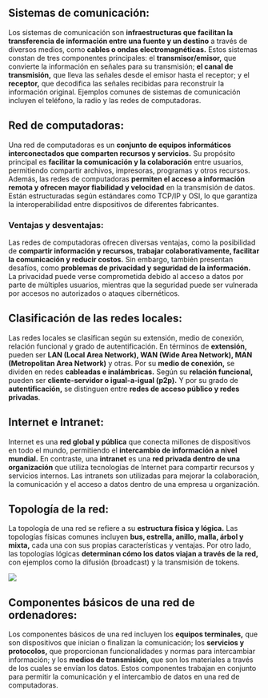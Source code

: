 ## Sistemas de comunicación:

Los sistemas de comunicación son **infraestructuras que facilitan la transferencia de información entre una fuente y un destino** a través de diversos medios, como **cables o ondas electromagnéticas.** 
Estos sistemas constan de tres componentes principales: el **transmisor/emisor,** que convierte la información en señales para su transmisión; **el canal de transmisión,** que lleva las señales desde el emisor hasta el receptor; y el **receptor,** que decodifica las señales recibidas para reconstruir la información original. Ejemplos comunes de sistemas de comunicación incluyen el teléfono, la radio y las redes de computadoras.

## Red de computadoras:

Una red de computadoras es un **conjunto de equipos informáticos interconectados que comparten recursos y servicios.** Su propósito principal es **facilitar la comunicación y la colaboración** entre usuarios, permitiendo compartir archivos, impresoras, programas y otros recursos. Además, las redes de computadoras **permiten el acceso a información remota y ofrecen mayor fiabilidad y velocidad** en la transmisión de datos. Están estructuradas según estándares como TCP/IP y OSI, lo que garantiza la interoperabilidad entre dispositivos de diferentes fabricantes.

### Ventajas y desventajas:

Las redes de computadoras ofrecen diversas ventajas, como la posibilidad de **compartir información y recursos, trabajar colaborativamente, facilitar la comunicación y reducir costos.** Sin embargo, también presentan desafíos, como **problemas de privacidad y seguridad de la información.** La privacidad puede verse comprometida debido al acceso a datos por parte de múltiples usuarios, mientras que la seguridad puede ser vulnerada por accesos no autorizados o ataques cibernéticos.

## Clasificación de las redes locales:

Las redes locales se clasifican según su extensión, medio de conexión, relación funcional y grado de autentificación. En términos de **extensión,** pueden ser **LAN (Local Area Network), WAN (Wide Area Network), MAN (Metropolitan Area Network)** y otras. Por su **medio de conexión,** se dividen en redes **cableadas e inalámbricas.** Según su **relación funcional,** pueden ser **cliente-servidor o igual-a-igual (p2p).** Y por su grado de **autentificación,** se distinguen entre **redes de acceso público y redes privadas**.

## Internet e Intranet:

Internet es una **red global y pública** que conecta millones de dispositivos en todo el mundo, permitiendo el **intercambio de información a nivel mundial.** En contraste, una **intranet** es una **red privada dentro de una organización** que utiliza tecnologías de Internet para compartir recursos y servicios internos. Las intranets son utilizadas para mejorar la colaboración, la comunicación y el acceso a datos dentro de una empresa u organización.

## Topología de la red:

La topología de una red se refiere a su **estructura física y lógica.** Las topologías físicas comunes incluyen **bus, estrella, anillo, malla, árbol y mixta,** cada una con sus propias características y ventajas. Por otro lado, las topologías lógicas **determinan cómo los datos viajan a través de la red,** con ejemplos como la difusión (broadcast) y la transmisión de tokens.

<img src="https://upload.wikimedia.org/wikipedia/commons/thumb/4/4a/Topolog%C3%ADa_de_red.png/250px-Topolog%C3%ADa_de_red.png">

## Componentes básicos de una red de ordenadores:

Los componentes básicos de una red incluyen los **equipos terminales,** que son dispositivos que inician o finalizan la comunicación; los **servicios y protocolos,** que proporcionan funcionalidades y normas para intercambiar información; y los **medios de transmisión,** que son los materiales a través de los cuales se envían los datos. 
Estos componentes trabajan en conjunto para permitir la comunicación y el intercambio de datos en una red de computadoras.